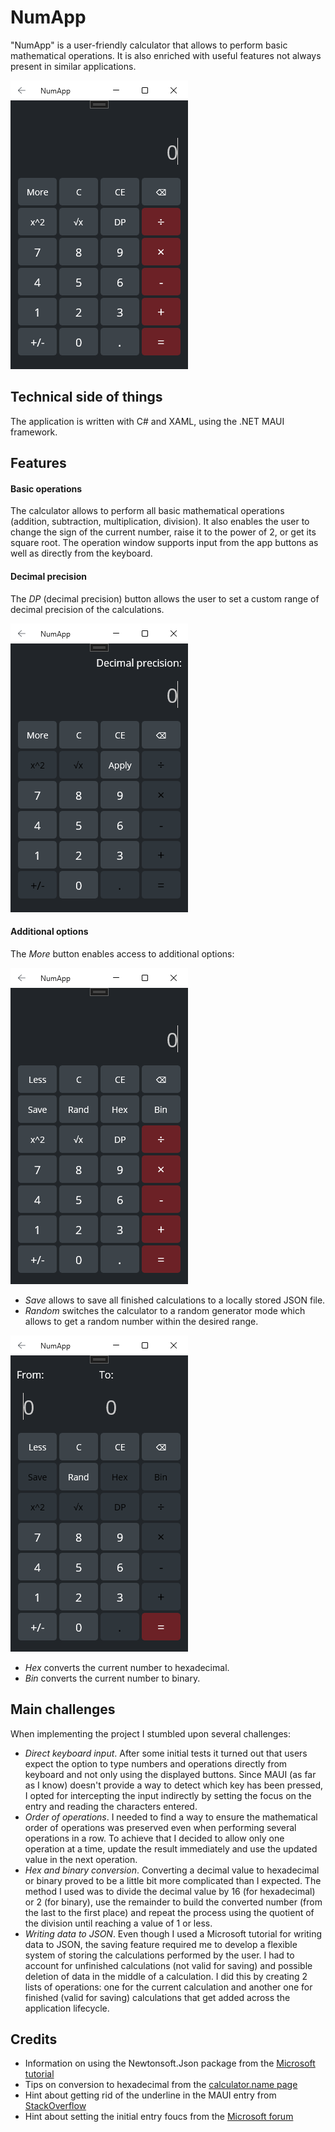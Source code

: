 # **NumApp**

"NumApp" is a user-friendly calculator that allows to perform basic mathematical operations. It is also enriched with useful features not always present in similar applications.

![Main sample](NumApp/Resources/Images/main.png)

## **Technical side of things**

The application is written with C# and XAML, using the .NET MAUI framework.

## **Features**

#### Basic operations

The calculator allows to perform all basic mathematical operations (addition, subtraction, multiplication, division). It also enables the user to change the sign of the current number, raise it to the power of 2, or get its square root. The operation window supports input from the app buttons as well as directly from the keyboard.

#### Decimal precision

The *DP* (decimal precision) button allows the user to set a custom range of decimal precision of the calculations.

![DP sample](NumApp/Resources/Images/decimal_precision.png)

#### Additional options

The *More* button enables access to additional options:

![More sample](NumApp/Resources/Images/more_options.png)

- *Save* allows to save all finished calculations to a locally stored JSON file.
- *Random* switches the calculator to a random generator mode which allows to get a random number within the desired range.

![Random sample](NumApp/Resources/Images/random.png)

- *Hex* converts the current number to hexadecimal.
- *Bin* converts the current number to binary.

## **Main challenges**

When implementing the project I stumbled upon several challenges:

- _Direct keyboard input_. After some initial tests it turned out that users expect the option to type numbers and operations directly from keyboard and not only using the displayed buttons. Since MAUI (as far as I know) doesn't provide a way to detect which key has been pressed, I opted for intercepting the input indirectly by setting the focus on the entry and reading the characters entered.
- _Order of operations_. I needed to find a way to ensure the mathematical order of operations was preserved even when performing several operations in a row. To achieve that I decided to allow only one operation at a time, update the result immediately and use the updated value in the next operation.
- _Hex and binary conversion_. Converting a decimal value to hexadecimal or binary proved to be a little bit more complicated than I expected. The method I used was to divide the decimal value by 16 (for hexadecimal) or 2 (for binary), use the remainder to build the converted number (from the last to the first place) and repeat the process using the quotient of the division until reaching a value of 1 or less.
- _Writing data to JSON_. Even though I used a Microsoft tutorial for writing data to JSON, the saving feature required me to develop a flexible system of storing the calculations performed by the user. I had to account for unfinished calculations (not valid for saving) and possible deletion of data in the middle of a calculation. I did this by creating 2 lists of operations: one for the current calculation and another one for finished (valid for saving) calculations that get added across the application lifecycle.

## **Credits**

- Information on using the Newtonsoft.Json package from the [Microsoft tutorial](https://learn.microsoft.com/en-us/visualstudio/get-started/csharp/tutorial-console-part-2?view=vs-2022)
- Tips on conversion to hexadecimal from the [calculator.name page](https://calculator.name/baseconvert/decimal/hexadecimal/3225)
- Hint about getting rid of the underline in the MAUI entry from [StackOverflow](https://stackoverflow.com/questions/76098413/change-color-of-entry-underline-or-remove-this-color)
- Hint about setting the initial entry foucs from the [Microsoft forum](https://learn.microsoft.com/en-us/answers/questions/1167870/net-maui-how-to-run-method-after-page-is-shown)

